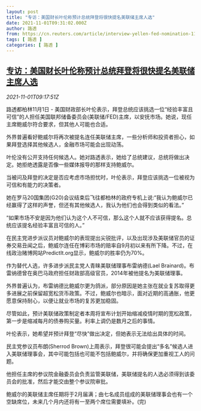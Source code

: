 ```yaml
---
layout: post
title: "专访：美国财长叶伦称预计总统拜登将很快提名美联储主席人选"
date: 2021-11-01T09:31:02.000Z
author: 路透
from: https://cn.reuters.com/article/interview-yellen-fed-nomination-1101-mon-idCNKBS2HM1S2
tags: [ 路透 ]
categories: [ 路透 ]
---
```

<!--1635759062000-->
[专访：美国财长叶伦称预计总统拜登将很快提名美联储主席人选](https://cn.reuters.com/article/interview-yellen-fed-nomination-1101-mon-idCNKBS2HM1S2)
------

<div>
<div><i>2021-11-01T09:17:51Z</i></div><p>路透都柏林11月1日 - 美国财政部长叶伦表示，拜登总统应该挑选一位“经验丰富且可信”的人担任美国联邦储备委员会(美联储/FED)主席，以安抚市场。她说，现任主席鲍威尔符合要求，但其他人可能也合适。</p><p>外界普遍看好鲍威尔将再次被提名连任美联储主席，一些分析师和投资者担心，如果拜登选择其他候选人，金融市场可能会出现动荡。</p><p>叶伦没有公开支持任何候选人。她对路透表示，她给了总统建议，总统将做出决定。她拒绝透露是否像一些媒体报导的那样支持鲍威尔。</p><p>当被问及拜登的决定是否应考虑市场担忧时，叶伦表示，拜登应该挑选一位被视为可信和有能力的决策者。</p><p>她在罗马20国集团(G20)会议结束后飞往都柏林的政府专机上说:“我认为鲍威尔已经赢得了这样的声誉，但还有其他候选人，我认为他们也会得到类似的看法。”</p><p>“如果市场不安是因为他们认为这个人不可信，那么这个人就不应该获得提名。总统应该提名经验丰富且可信的人。”</p><p>在民主党进步派议员对鲍威尔的表现提出尖锐批评，以及出现涉及美联储官员的证券交易丑闻之后，鲍威尔连任在博彩市场的赔率自9月初以来有所下降。不过，在线政治赌博网站PredictIt.org显示，鲍威尔的胜率仍为70%。</p><p>作为替代人选，许多进步派民主党人青睐美联储理事布雷纳德(Lael Brainard)。布雷纳德曾在奥巴马政府担任财政部高级官员，2014年被他提名为美联储理事。</p><p>外界普遍认为，布雷纳德比鲍威尔更为鸽派，部分原因是她主张在就业复苏取得更多进展之前保留超宽松货币政策。不过，鲍威尔也暗示，面对近期的高通胀，他更愿意保持耐心，以便让就业市场的复苏更加稳固。</p><p>尽管如此，预计美联储政策制定者本周将宣布计划开始缩减疫情时期的宽松政策，第一步是缩减每月的债券购买量。利率上调仍是数月之后的事情。</p><p>叶伦表示，她希望并预计拜登“尽快”做出决定，但她表示无法给出具体的时间。</p><p>民主党参议员布朗(Sherrod Brown)上周表示，拜登很可能会提出“多名”候选人进入美联储理事会，其中可能包括也可能不包括鲍威尔，并将确保更加重视工人的问题。</p><p>他担任主席的参议院金融委员会负责监管美联储，美联储提名的人选必须得到该委员会的批准，然后才能交由整个参议院审批。</p><p>鲍威尔的美联储主席任期将于2月届满；由七名成员组成的美联储理事会也有一个空缺席位，未来几个月内还将有一至两个席位需要填补。(完)</p>
</div>
